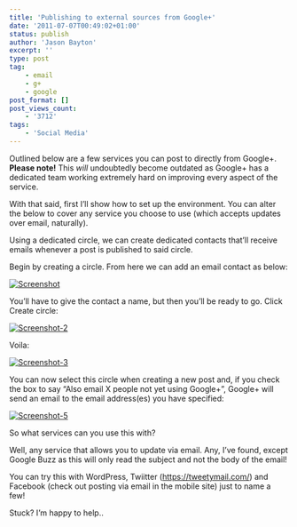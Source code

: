 ```yaml
---
title: 'Publishing to external sources from Google+'
date: '2011-07-07T00:49:02+01:00'
status: publish
author: 'Jason Bayton'
excerpt: ''
type: post
tag:
    - email
    - g+
    - google
post_format: []
post_views_count:
    - '3712'
tags:
    - 'Social Media'
---
```

Outlined below are a few services you can post to directly from Google+.  
**Please note!** This *will* undoubtedly become outdated as Google+ has a dedicated team working extremely hard on improving every aspect of the service.

With that said, first I’ll show how to set up the environment. You can alter the below to cover any service you choose to use (which accepts updates over email, naturally).

Using a dedicated circle, we can create dedicated contacts that’ll receive emails whenever a post is published to said circle.

Begin by creating a circle. From here we can add an email contact as below:

[![](https://r2_worker.bayton.workers.dev/uploads/2011/07/Screenshot.png "Screenshot")](https://r2_worker.bayton.workers.dev/uploads/2011/07/Screenshot.png)

You’ll have to give the contact a name, but then you’ll be ready to go. Click Create circle:

[![](https://r2_worker.bayton.workers.dev/uploads/2011/07/Screenshot-2.png "Screenshot-2")](https://r2_worker.bayton.workers.dev/uploads/2011/07/Screenshot-2.png)

Voila:

[![](https://r2_worker.bayton.workers.dev/uploads/2011/07/Screenshot-3.png "Screenshot-3")](https://r2_worker.bayton.workers.dev/uploads/2011/07/Screenshot-3.png)

You can now select this circle when creating a new post and, if you check the box to say “Also email X people not yet using Google+”, Google+ will send an email to the email address(es) you have specified:

[![](https://r2_worker.bayton.workers.dev/uploads/2011/07/Screenshot-5.png "Screenshot-5")](https://r2_worker.bayton.workers.dev/uploads/2011/07/Screenshot-5.png)

So what services can you use this with?

Well, any service that allows you to update via email. Any, I’ve found, except Google Buzz as this will only read the subject and not the body of the email!

You can try this with WordPress, Twiitter (<https://tweetymail.com/>) and Facebook (check out posting via email in the mobile site) just to name a few!

Stuck? I’m happy to help..